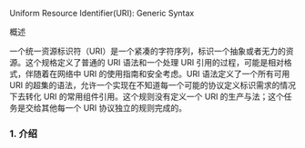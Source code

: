 Uniform Resource Identifier\(URI\): Generic Syntax

概述

一个统一资源标识符（URI）是一个紧凑的字符序列，标识一个抽象或者无力的资源。这个规格定义了普通的 URI 语法和一个处理 URI 引用的过程，可能是相对格式，伴随着在网络中 URI 的使用指南和安全考虑。URI 语法定义了一个所有可用 URI 的超集的语法，允许一个实现在不知道每一个可能的协议定义标识需求的情况下去转化 URI 的常用组件引用。这个规则没有定义一个 URI 的生产与法；这个任务是交给其他每一个 URI 协议独立的规则完成的。

### 1. 介绍





